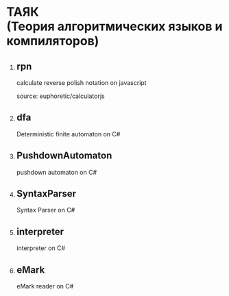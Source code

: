 <h1>ТАЯК</br>(Теория алгоритмических языков и компиляторов)</h1>

<ol>
  <li>
    <h2>rpn</h2>
    <p>calculate reverse polish notation on javascript</p>
	<p>source: euphoretic/calculatorjs</p>
  </li>
  <li>
    <h2>dfa</h2>
    <p>Deterministic finite automaton on C#</p>
  </li>
  <li>
    <h2>PushdownAutomaton</h2>
    <p>pushdown automaton on C#</p>
  </li>
  <li>
    <h2>SyntaxParser</h2>
    <p>Syntax Parser on C#</p>
  </li>
  <li>
    <h2>interpreter</h2>
    <p>interpreter on C#</p>
  </li>
  <li>
    <h2>eMark</h2>
    <p>eMark reader on C#</p>
  </li>
</ol>
